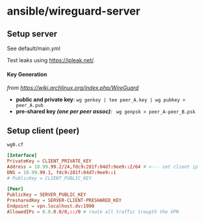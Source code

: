 # ansible/wireguard-server

## Setup server

See default/main.yml

Test leaks using https://ipleak.net/.

#### Key Generation
_from https://wiki.archlinux.org/index.php/WireGuard_

- **public and private key**: `wg genkey | tee peer_A.key | wg pubkey > peer_A.pub`
- **pre-shared key _(one per peer assoc)_**: ` wg genpsk > peer_A-peer_B.psk`

## Setup client (peer)

`wg0.cf`
```toml
[Interface]
PrivateKey = CLIENT_PRIVATE_KEY
Address = 10.99.99.2/24,fdc9:281f:04d7:9ee9::2/64 # <--- set client ip here
DNS = 10.99.99.1, fdc9:281f:04d7:9ee9::1
# PublicKey = CLIENT_PUBLIC_KEY

[Peer]
PublicKey = SERVER_PUBLIC_KEY
PresharedKey = SERVER-CLIENT-PRESHARED_KEY
Endpoint = vpn.localhost.dv:1990
AllowedIPs = 0.0.0.0/0,::/0 # route all traffic trougth the VPN
```